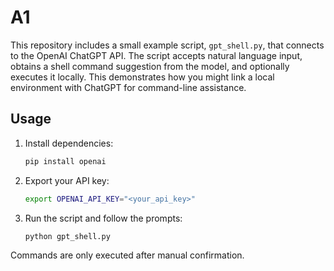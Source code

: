 # A1

This repository includes a small example script, `gpt_shell.py`, that connects to the OpenAI ChatGPT API.
The script accepts natural language input, obtains a shell command suggestion from the model, and optionally
executes it locally. This demonstrates how you might link a local environment with ChatGPT for command-line
assistance.

## Usage

1. Install dependencies:
   ```bash
   pip install openai
   ```
2. Export your API key:
   ```bash
   export OPENAI_API_KEY="<your_api_key>"
   ```
3. Run the script and follow the prompts:
   ```bash
   python gpt_shell.py
   ```

Commands are only executed after manual confirmation.
